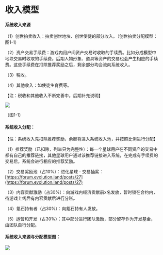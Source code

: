 # 收入模型

#### **系统收入来源** <a id="3&#x3001;&#x7CFB;&#x7EDF;&#x6536;&#x5165;&#x6765;&#x6E90;&#xFF1A;"></a>

（1）创世拍卖收入：拍卖创世地块、创世使徒的部分收入。（创世拍卖分配模型：图1-1）

（2）资产交易手续费：游戏内用户间资产交易时收取的手续费。比如分成模型中地块交易时收取的手续费，后期人物形象、道具等资产的交易也会产生相应的手续费。这些手续费在扣除推荐奖励之后，剩余部分均会流向系统收入。

（3）税收。

（4）其他收入：如使徒生育费等。

【注：税收和其他收入不断完善中，后期补充说明】

![](https://imgland.oss-cn-hangzhou.aliyuncs.com/photo/2018/15e1de9a-4f10-4f5d-84f7-0ed3078c1f53.jpg?x-oss-process=image/resize,w_1920)

（图1-1）

#### **系统收入分配：** <a id="4&#x3001;&#x7CFB;&#x7EDF;&#x6536;&#x5165;&#x5206;&#x914D;&#xFF1A;"></a>

【注：系统收入先扣除推荐奖励，余额将进入系统收入池，并按照比例进行分配】

（1）推荐奖励（已扣除，列举只为完整性）：每一个星球用户在不同资产的交易中都有自己的推荐链接，其他星球用户通过该推荐链接进入系统，在完成有手续费的交易后，系统会进行相应的推荐奖励。

（2）交易奖励池（占10%）：进化星球 - 交易抽奖：[https://forum.evolution.land/posts/27](https://forum.evolution.land/posts/27)

（3）内容贡献激励（占30%）：向游戏内经济贡献前x名发放，暂时锁在合约内，待游戏上线后有内容贡献后进行分账。

（4）氪石持有者（占30%）：向氪石持有人发放。

（5）运营和开发（占30%）：其中部分进行团队激励，部分留存作为开发基金，由团队自行分配。

#### **系统收入来源与分配模型图：**

![](https://imgland.oss-cn-hangzhou.aliyuncs.com/photo/2018/4bf48120-c8e7-4b3a-a414-caaf3253e50f.jpg?x-oss-process=image/resize,w_1920)

